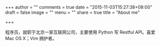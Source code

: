 +++
author = ""
comments = true
date = "2015-11-03T15:27:38+08:00"
draft = false
image = ""
menu = ""
share = true
title = "About me"

+++

程序员，就职于北京一家互联网公司，主要使用 Python 写 Restful API。喜爱 Mac OS X；Vim 拥护者。
